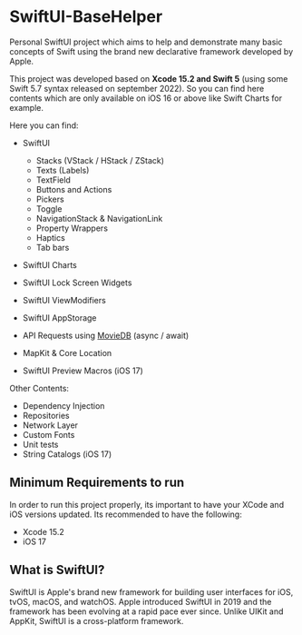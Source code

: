 # SwiftUI-BaseHelper
Personal SwiftUI project which aims to help and demonstrate many basic concepts of Swift using the brand new declarative framework developed by Apple.

This project was developed based on **Xcode 15.2 and Swift 5** (using some Swift 5.7 syntax released on september 2022). So you can find here contents which are only available on iOS 16 or above like Swift Charts for example. 

Here you can find:
- SwiftUI 
  - Stacks (VStack / HStack / ZStack)
  - Texts (Labels)
  - TextField
  - Buttons and Actions
  - Pickers
  - Toggle
  - NavigationStack & NavigationLink
  - Property Wrappers
  - Haptics
  - Tab bars
  
- SwiftUI Charts
- SwiftUI Lock Screen Widgets
- SwiftUI ViewModifiers
- SwiftUI AppStorage
- API Requests using [MovieDB](https://www.themoviedb.org/documentation/api) (async / await)
- MapKit & Core Location
- SwiftUI Preview Macros (iOS 17)

Other Contents:
- Dependency Injection
- Repositories
- Network Layer
- Custom Fonts
- Unit tests
- String Catalogs (iOS 17)

## Minimum Requirements to run
In order to run this project properly, its important to have your XCode and iOS versions updated. Its recommended to have the following:
- Xcode 15.2
- iOS 17

## What is SwiftUI?
SwiftUI is Apple's brand new framework for building user interfaces for iOS, tvOS, macOS, and watchOS. Apple introduced SwiftUI in 2019 and the 
framework has been evolving at a rapid pace ever since. Unlike UIKit and AppKit, SwiftUI is a cross-platform framework.
